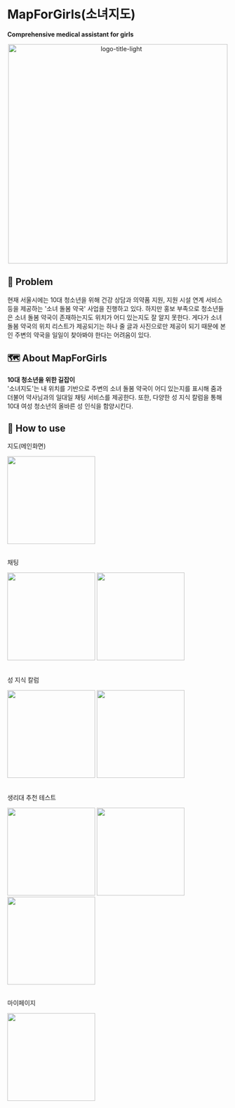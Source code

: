 # MapForGirls(소녀지도)
<b>Comprehensive medical assistant for girls</b><br>
<p align="center"><img width="500" alt="logo-title-light" src="https://github.com/Hyobeen-Park/MapForGirls/assets/68230434/e319c4b0-1d4d-4dbd-961d-b5b36315849f"></p>

## 💭 Problem
현재 서울시에는 10대 청소년을 위해 건강 상담과 의약품 지원, 지원 시설 연계 서비스 등을 제공하는 '소녀 돌봄 약국' 사업을 진행하고 있다. 하지만 홍보 부족으로 청소년들은 소녀 돌봄 약국이 존재하는지도 위치가 어디 있는지도 잘 알지 못한다. 게다가 소녀 돌봄 약국의 위치 리스트가 제공되기는 하나 줄 글과 사진으로만 제공이 되기 때문에 본인 주변의 약국을 일일이 찾아봐야 한다는 어려움이 있다.

## 🗺️ About MapForGirls
<b>10대 청소년을 위한 길잡이</b><br>
'소녀지도'는 내 위치를 기반으로 주변의 소녀 돌봄 약국이 어디 있는지를 표시해 줌과 더불어 약사님과의 일대일 채팅 서비스를 제공한다. 또한, 다양한 성 지식 칼럼을 통해 10대 여성 청소년의 올바른 성 인식을 함양시킨다.

## 📱 How to use
<p>지도(메인화면)</p>
<img width="200" src="https://github.com/Hyobeen-Park/MapForGirls/assets/68230434/d5369aaf-ea9c-4ac0-b721-a7e2d47e96fb"/>
<br><br>
<p>채팅</p>
<img width="200" src="https://github.com/Hyobeen-Park/MapForGirls/assets/68230434/4eba97c5-5883-41c7-bd00-d8784d6de750"/>
<img width="200" src="https://github.com/Hyobeen-Park/MapForGirls/assets/68230434/609a463b-7f98-4c3f-81a6-30a4efe7916c"/>
<br><br>
<p>성 지식 칼럼</p>
<img width="200" src="https://github.com/Hyobeen-Park/MapForGirls/assets/68230434/cdb5dec6-71b2-401d-a21e-d951034d8b89"/>
<img width="200" src="https://github.com/Hyobeen-Park/MapForGirls/assets/68230434/2c16036b-e228-49e4-ae55-950f0ca197bb"/>
<br><br>
<p>생리대 추천 테스트</p>
<img width="200" src="https://github.com/Hyobeen-Park/MapForGirls/assets/68230434/cc12d8cb-f792-4eea-9350-a8d192e8f1b7"/>
<img width="200" src="https://github.com/Hyobeen-Park/MapForGirls/assets/68230434/f3c57dee-f0e2-4459-906b-2d099a73cfe2"/>
<img width="200" src="https://github.com/Hyobeen-Park/MapForGirls/assets/68230434/079b99fd-41b1-44ca-b107-dbccb7daabb0"/>
<br><br>
<p>마이페이지</p>
<img width="200" src="https://github.com/Hyobeen-Park/MapForGirls/assets/68230434/5996e148-2e6a-4fbb-909c-98eb50cd359e"/>
